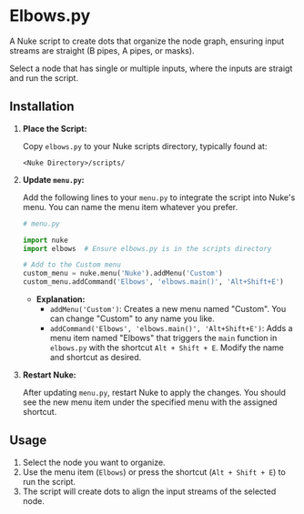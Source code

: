 # Elbows.py

A Nuke script to create dots that organize the node graph, ensuring input streams are straight (B pipes, A pipes, or masks).

Select a node that has single or multiple inputs, where the inputs are straigt and run the script.

## Installation

1. **Place the Script:**
   
   Copy `elbows.py` to your Nuke scripts directory, typically found at:
   ```
   <Nuke Directory>/scripts/
   ```

2. **Update `menu.py`:**
   
   Add the following lines to your `menu.py` to integrate the script into Nuke's menu. You can name the menu item whatever you prefer.

   ```python
   # menu.py

   import nuke
   import elbows  # Ensure elbows.py is in the scripts directory

   # Add to the Custom menu
   custom_menu = nuke.menu('Nuke').addMenu('Custom')
   custom_menu.addCommand('Elbows', 'elbows.main()', 'Alt+Shift+E')
   ```

   - **Explanation:**
     - `addMenu('Custom')`: Creates a new menu named "Custom". You can change "Custom" to any name you like.
     - `addCommand('Elbows', 'elbows.main()', 'Alt+Shift+E')`: Adds a menu item named "Elbows" that triggers the `main` function in `elbows.py` with the shortcut `Alt + Shift + E`. Modify the name and shortcut as desired.

3. **Restart Nuke:**
   
   After updating `menu.py`, restart Nuke to apply the changes. You should see the new menu item under the specified menu with the assigned shortcut.

## Usage

1. Select the node you want to organize.
2. Use the menu item (`Elbows`) or press the shortcut (`Alt + Shift + E`) to run the script.
3. The script will create dots to align the input streams of the selected node.

